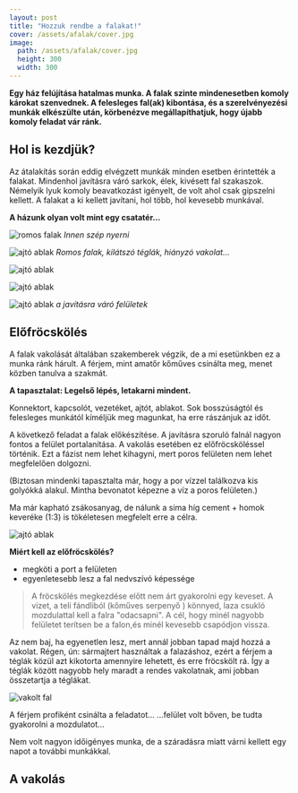 ```yaml
---
layout: post
title: "Hozzuk rendbe a falakat!"
cover: /assets/afalak/cover.jpg
image:
  path: /assets/afalak/cover.jpg
  height: 300
  width: 300
---
```



**Egy ház felújítása hatalmas munka.  A falak szinte mindenesetben komoly károkat szenvednek. A felesleges fal(ak) kibontása, és a szerelvényezési munkák elkészülte után, körbenézve megállapíthatjuk, hogy újabb komoly feladat vár ránk.**


## Hol is kezdjük?

Az átalakítás során eddig elvégzett munkák minden esetben érintették a falakat. Mindenhol javításra váró sarkok, élek, kivésett fal szakaszok. Némelyik lyuk komoly beavatkozást igényelt, de volt ahol csak gipszelni kellett. A falakat a ki kellett javítani, hol több, hol kevesebb munkával.


**A házunk olyan volt mint egy csatatér...**

![romos falak](/assets/afalak/6jav.jpg)
_Innen szép nyerni_




![ajtó ablak](/assets/afalak/DSCF0001.JPG)
_Romos falak, kilátszó téglák, hiányzó vakolat..._

![ajtó ablak](/assets/afalak/DSCF0005.JPG)

![ajtó ablak](/assets/afalak/DSCF0028.JPG)

![ajtó ablak](/assets/afalak/DSCF0143.JPG)
_a javításra váró felületek_

## Előfröcskölés

A falak vakolását általában szakemberek végzik, de a mi esetünkben ez a munka ránk hárult. A férjem, mint amatőr kőműves csinálta meg, menet közben tanulva a szakmát.






**A tapasztalat: Legelső lépés, letakarni mindent.**

Konnektort, kapcsolót, vezetéket, ajtót, ablakot. 
Sok bosszúságtól és felesleges munkától kíméljük meg magunkat, ha erre rászánjuk az időt.


A következő feladat a falak előkészítése. A javításra szoruló falnál nagyon fontos a felület portalanítása. A vakolás esetében ez előfröcsköléssel történik. Ezt a fázist nem lehet kihagyni, mert poros felületen nem lehet megfelelően dolgozni.

(Biztosan mindenki tapasztalta már, hogy a por vízzel találkozva kis golyókká alakul. Mintha bevonatot képezne a víz a poros felületen.) 

Ma már kapható zsákosanyag, de nálunk a sima híg cement + homok keveréke  (1:3) is tökéletesen megfelelt erre a célra.

![ajtó ablak](/assets/afalak/DSCF0155.JPG)




**Miért kell az előfröcskölés?**

* megköti a port a felületen
* egyenletesebb lesz a fal nedvszívó képessége

> A fröcskölés megkezdése előtt nem árt gyakorolni egy keveset. A vizet, a teli fándliból (kőműves serpenyő ) könnyed, laza csukló mozdulattal kell a falra "odacsapni". A cél, hogy minél nagyobb felületet terítsen be a falon,és minél kevesebb csapódjon vissza. 

Az nem baj, ha egyenetlen lesz, mert annál jobban tapad majd hozzá a vakolat. Régen, ún: sármajtert használtak a falazáshoz, ezért a férjem a téglák közül azt kikotorta amennyire lehetett, és erre fröcskölt rá. Így a téglák között nagyobb hely maradt a rendes vakolatnak, ami jobban összetartja a téglákat.

![vakolt fal](/assets/afalak/DSCF0699.JPG)

A férjem profiként csinálta a feladatot...
...felület volt bőven, be tudta gyakorolni a mozdulatot... 

Nem volt nagyon időigényes munka, de a száradásra miatt várni kellett egy napot a további munkákkal.


## A vakolás


